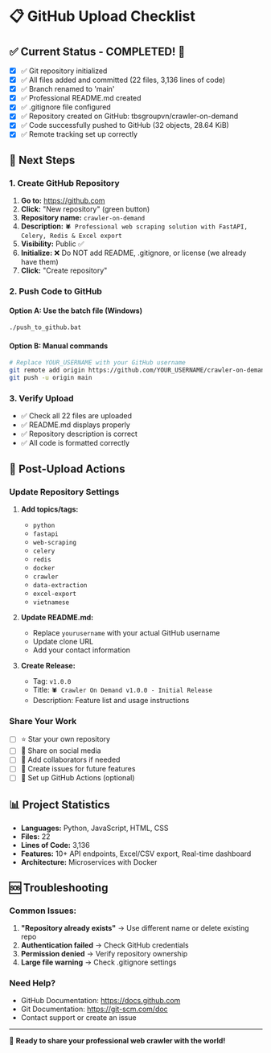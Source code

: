 # 📋 GitHub Upload Checklist

## ✅ Current Status - COMPLETED! 🎉
- [x] ✅ Git repository initialized
- [x] ✅ All files added and committed (22 files, 3,136 lines of code)
- [x] ✅ Branch renamed to 'main'
- [x] ✅ Professional README.md created
- [x] ✅ .gitignore file configured
- [x] ✅ Repository created on GitHub: tbsgroupvn/crawler-on-demand
- [x] ✅ Code successfully pushed to GitHub (32 objects, 28.64 KiB)
- [x] ✅ Remote tracking set up correctly

## 🚀 Next Steps

### 1. Create GitHub Repository
1. **Go to:** https://github.com
2. **Click:** "New repository" (green button)
3. **Repository name:** `crawler-on-demand`
4. **Description:** `🕷️ Professional web scraping solution with FastAPI, Celery, Redis & Excel export`
5. **Visibility:** Public ✅
6. **Initialize:** ❌ Do NOT add README, .gitignore, or license (we already have them)
7. **Click:** "Create repository"

### 2. Push Code to GitHub

#### Option A: Use the batch file (Windows)
```bash
./push_to_github.bat
```

#### Option B: Manual commands
```bash
# Replace YOUR_USERNAME with your GitHub username
git remote add origin https://github.com/YOUR_USERNAME/crawler-on-demand.git
git push -u origin main
```

### 3. Verify Upload
- ✅ Check all 22 files are uploaded
- ✅ README.md displays properly
- ✅ Repository description is correct
- ✅ All code is formatted correctly

## 🌟 Post-Upload Actions

### Update Repository Settings
1. **Add topics/tags:**
   - `python`
   - `fastapi`
   - `web-scraping`
   - `celery`
   - `redis`
   - `docker`
   - `crawler`
   - `data-extraction`
   - `excel-export`
   - `vietnamese`

2. **Update README.md:**
   - Replace `yourusername` with your actual GitHub username
   - Update clone URL
   - Add your contact information

3. **Create Release:**
   - Tag: `v1.0.0`
   - Title: `🕷️ Crawler On Demand v1.0.0 - Initial Release`
   - Description: Feature list and usage instructions

### Share Your Work
- [ ] ⭐ Star your own repository
- [ ] 📢 Share on social media
- [ ] 👥 Add collaborators if needed
- [ ] 📝 Create issues for future features
- [ ] 🔄 Set up GitHub Actions (optional)

## 📊 Project Statistics
- **Languages:** Python, JavaScript, HTML, CSS
- **Files:** 22
- **Lines of Code:** 3,136
- **Features:** 10+ API endpoints, Excel/CSV export, Real-time dashboard
- **Architecture:** Microservices with Docker

## 🆘 Troubleshooting

### Common Issues:
1. **"Repository already exists"** → Use different name or delete existing repo
2. **Authentication failed** → Check GitHub credentials
3. **Permission denied** → Verify repository ownership
4. **Large file warning** → Check .gitignore settings

### Need Help?
- GitHub Documentation: https://docs.github.com
- Git Documentation: https://git-scm.com/doc
- Contact support or create an issue

---

🎉 **Ready to share your professional web crawler with the world!** 